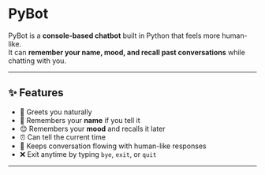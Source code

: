 # PyBot 

PyBot is a **console-based chatbot** built in Python that feels more human-like.  
It can **remember your name, mood, and recall past conversations** while chatting with you.  

---

## ✨ Features
- 👋 Greets you naturally
- 📝 Remembers your **name** if you tell it
- 😊 Remembers your **mood** and recalls it later
- ⏰ Can tell the current time
- 🧠 Keeps conversation flowing with human-like responses
- ❌ Exit anytime by typing `bye`, `exit`, or `quit`

---
